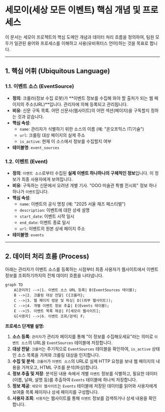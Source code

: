 # 세모이(세상 모든 이벤트) 핵심 개념 및 프로세스

이 문서는 세모이 프로젝트의 핵심 도메인 개념과 데이터 처리 흐름을 정의하여, 팀원 모두가 일관된 용어와 프로세스를 이해하고 사용(유비쿼터스 언어)하는 것을 목표로 합니다.

---

## 1. 핵심 어휘 (Ubiquitous Language)

### 1.1. 이벤트 소스 (EventSource)

- **정의**: 크롤러(정보 수집 로봇)가 **이벤트 정보를 수집해 와야 할 출처가 되는 웹 페이지의 주소(URL)**입니다. 관리자에 의해 등록되고 관리됩니다.
- **비유**: 신문 구독 목록. 어떤 신문사(웹사이트)의 어떤 섹션(페이지)을 구독할지 정하는 것과 같습니다.
- **핵심 속성**:
  - `name`: 관리자가 식별하기 위한 소스의 이름 (예: "온오프믹스 IT/기술")
  - `url`: 크롤링 대상 페이지의 실제 주소
  - `is_active`: 현재 이 소스에서 정보를 수집할지 여부
- **테이블명**: `event_sources`

### 1.2. 이벤트 (Event)

- **정의**: `이벤트 소스`로부터 수집된 **실제 이벤트 하나하나의 구체적인 정보**입니다. 이 정보가 최종 사용자에게 보여집니다.
- **비유**: 구독하는 신문에서 오려낸 개별 기사. "OOO 미술관 특별 전시회" 정보 하나하나가 `이벤트`입니다.
- **핵심 속성**:
  - `name`: 이벤트의 공식 명칭 (예: "2025 서울 재즈 페스티벌")
  - `description`: 이벤트에 대한 상세 설명
  - `start_date`: 이벤트 시작 일시
  - `end_date`: 이벤트 종료 일시
  - `url`: 이벤트의 원본 상세 페이지 주소
- **테이블명**: `events`

---

## 2. 데이터 처리 흐름 (Process)

아래는 관리자가 이벤트 소스를 등록하는 시점부터 최종 사용자가 웹사이트에서 이벤트 정보를 조회하기까지의 전체 데이터 흐름을 나타냅니다.

```mermaid
graph TD
    A[관리자] -->|1. 이벤트 소스 URL 등록| B(EventSources 테이블);
    B -->|2. 크롤링 대상 전달| C{크롤러};
    C -->|3. 웹 페이지 방문 및 파싱| D((외부 웹사이트));
    C -->|4. 개별 이벤트 정보 추출| E(Events 테이블);
    E -->|5. 이벤트 목록 제공| F[세모이 웹사이트];
    G[사용자] -->|6. 이벤트 조회/검색| F;
```

**프로세스 단계별 설명:**

1.  **소스 등록**: `관리자`가 관리자 페이지를 통해 "이 정보를 수집해오세요"라는 의미로 `이벤트 소스`의 URL을 `EventSources` 테이블에 저장합니다.
2.  **대상 전달**: `크롤러`는 주기적으로 `EventSources` 테이블을 확인하여, `is_active` 상태인 소스 목록을 가져와 크롤링 대상을 인지합니다.
3.  **수집 및 분석**: `크롤러`가 `이벤트 소스`의 URL로 실제 HTTP 요청을 보내 웹 페이지의 내용을 가져오고, HTML 구조를 분석(파싱)합니다.
4.  **정보 추출 및 저장**: 분석된 내용 속에서 개별 `이벤트` 정보를 식별하고, 필요한 데이터(이름, 날짜, 설명 등)를 추출하여 `Events` 테이블에 하나씩 저장합니다.
5.  **정보 제공**: `세모이 웹사이트`는 `Events` 테이블에 저장된 데이터를 읽어와 사용자에게 보여줄 목록 페이지나 상세 페이지를 구성합니다.
6.  **사용자 조회**: `사용자`는 웹사이트를 통해 `이벤트` 정보를 검색하거나 상세 내용을 확인합니다.

